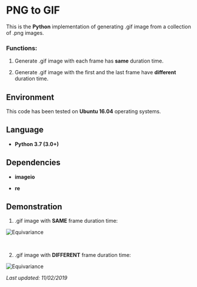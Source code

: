 # PNG to GIF

This is the **Python** implementation of generating .gif image from a collection of .png images.

### Functions:

1. Generate .gif image with each frame has **same** duration time.

2. Generate .gif image with the first and the last frame have **different** duration time.

## Environment

This code has been tested on **Ubuntu 16.04** operating systems.

## Language

* __Python 3.7 (3.0+)__

## Dependencies

* __imageio__

* __re__

## Demonstration

1. .gif image with **SAME** frame duration time:

![Equivariance](https://github.com/HeZhang1994/png-to-gif/blob/master/Img_Frames/imgGIF_SAME.gif)

<br>

2. .gif image with **DIFFERENT** frame duration time:

![Equivariance](https://github.com/HeZhang1994/png-to-gif/blob/master/Img_Frames/imgGIF_DIFF.gif)

<i>Last updated: 11/02/2019</i>
